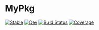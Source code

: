 # MyPkg

[![Stable](https://img.shields.io/badge/docs-stable-blue.svg)](https://fcabral3.github.io/MyPkg.jl/stable/)
[![Dev](https://img.shields.io/badge/docs-dev-blue.svg)](https://fcabral3.github.io/MyPkg.jl/dev/)
[![Build Status](https://github.com/fcabral3/MyPkg.jl/actions/workflows/CI.yml/badge.svg?branch=main)](https://github.com/fcabral3/MyPkg.jl/actions/workflows/CI.yml?query=branch%3Amain)
[![Coverage](https://codecov.io/gh/fcabral3/MyPkg.jl/branch/main/graph/badge.svg)](https://codecov.io/gh/fcabral3/MyPkg.jl)
